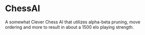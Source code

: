 # ChessAI
 A somewhat Clever Chess AI that utilizes alpha-beta pruning, move ordering and more to result in about a 1500 elo playing strength. 
